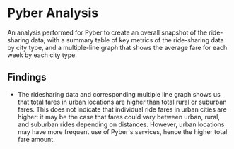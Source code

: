 # Pyber Analysis
An analysis performed for Pyber to create an overall snapshot of the ride-sharing data, with a summary table of key metrics of the ride-sharing data by city type, and a multiple-line graph that shows the average fare for each week by each city type.

## Findings
* The ridesharing data and corresponding multiple line graph shows us that total fares in urban locations are higher than total rural or suburban fares. This does not indicate that individual ride fares in urban cities are higher: it may be the case that fares could vary between urban, rural, and suburban rides depending on distances. However, urban locations may have more frequent use of Pyber's services, hence the higher total fare amount.
